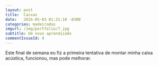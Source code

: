 ```yaml
---
layout: post
title:  Caixas
date:   2016-05-03 01:21:10 -0300
categories: madeiradas
imgurl: /img/portfolio/7.jpg
subtitle: Um novo aprendizado
commentIssueId: 4
---
```

Este final de semana eu fiz a primeira tentativa de montar minha caixa acústica, funcionou, mas pode melhorar.


[jekyll-docs]: http://jekyllrb.com/docs/home
[jekyll-gh]:   https://github.com/jekyll/jekyll
[jekyll-talk]: https://talk.jekyllrb.com/
